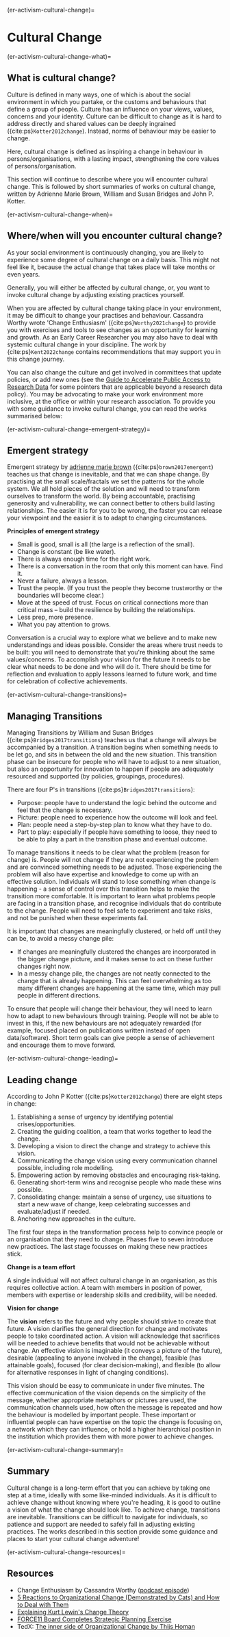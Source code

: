 (er-activism-cultural-change)=

# Cultural Change

(er-activism-cultural-change-what)=
## What is cultural change?

Culture is defined in many ways, one of which is about the social environment in which you partake, or the customs and behaviours that define a group of people. Culture has an influence on your views, values, concerns and your identity. Culture can be difficult to change as it is hard to address directly and shared values can be deeply ingrained ({cite:ps}`Kotter2012change`). Instead, norms of behaviour may be easier to change.

Here, cultural change is defined as inspiring a change in behaviour in persons/organisations, with a lasting impact, strengthening the core values of persons/organisation.

This section will continue to describe where you will encounter cultural change. This is followed by short summaries of works on cultural change, written by Adrienne Marie Brown, William and Susan Bridges and John P. Kotter.

(er-activism-cultural-change-when)=
## Where/when will you encounter cultural change?
As your social environment is continuously changing, you are likely to experience some degree of cultural change on a daily basis. This might not feel like it, because the actual change that takes place will take months or even years.

Generally, you will either be affected by cultural change, or, you want to invoke cultural change by adjusting existing practices yourself.

When you are affected by cultural change taking place in your environment, it may be difficult to change your practises and behaviour. Cassandra Worthy wrote 'Change Enthusiasm' ({cite:ps}`Worthy2021change`) to provide you with exercises and tools to see changes as an opportunity for learning and growth. As an Early Career Researcher you may also have to deal with systemic cultural change in your discipline. The work by {cite:ps}`Kent2022change` contains recommendations that may support you in this change journey.

You can also change the culture and get involved in committees that update policies, or add new ones (see the [Guide to Accelerate Public Access to Research Data](https://www.aplu.org/news-and-media/News/aplu-and-aau-issue-guide-to-accelerate-public-access-to-research-data) for some pointers that are applicable beyond a research data policy). You may be advocating to make your work environment more inclusive, at the office or within your research association. To provide you with some guidance to invoke cultural change, you can read the works summarised below:


(er-activism-cultural-change-emergent-strategy)=
## Emergent strategy

Emergent strategy by [adrienne marie brown](https://adriennemareebrown.net/) ({cite:ps}`brown2017emergent`) teaches us that change is inevitable, and that we can shape change. By practising at the small scale/fractals we set the patterns for the whole system. We all hold pieces of the solution and will need to transform ourselves to transform the world. By being accountable, practising generosity and vulnerability, we can connect better to others build lasting relationships. The easier it is for you to be wrong, the faster you can release your viewpoint and the easier it is to adapt to changing circumstances.

**Principles of emergent strategy**
*   Small is good, small is all (the large is a reflection of the small).
*   Change is constant (be like water).
*   There is always enough time for the right work.
*   There is a conversation in the room that only this moment can have. Find it.
*   Never a failure, always a lesson.
*   Trust the people. (If you trust the people they become trustworthy or the boundaries will become clear.)
*   Move at the speed of trust. Focus on critical connections more than critical mass – build the resilience by building the relationships.
*   Less prep, more presence.
*   What you pay attention to grows.

Conversation is a crucial way to explore what we believe and to make new understandings and ideas possible. Consider the areas where trust needs to be built: you will need to demonstrate that you're thinking about the same values/concerns. To accomplish your vision for the future it needs to be clear what needs to be done and who will do it. There should be time for reflection and evaluation to apply lessons learned to future work, and time for celebration of collective achievements.

(er-activism-cultural-change-transitions)=
## Managing Transitions

Managing Transitions by William and Susan Bridges ({cite:ps}`Bridges2017transitions`) teaches us that a change will always be accompanied by a transition. A transition begins when something needs to be let go, and sits in between the old and the new situation. This transition phase can be insecure for people who will have to adjust to a new situation, but also an opportunity for innovation to happen if people are adequately resourced and supported (by policies, groupings, procedures).

There are four P's in transitions ({cite:ps}`Bridges2017transitions`):
- Purpose: people have to understand the logic behind the outcome and feel that the change is necessary.
- Picture: people need to experience how the outcome will look and feel.
- Plan: people need a step-by-step plan to know what they have to do.
- Part to play: especially if people have something to loose, they need to be able to play a part in the transition phase and eventual outcome.

To manage transitions it needs to be clear what the problem (reason for change) is. People will not change if they are not experiencing the problem and are convinced something needs to be adjusted. Those experiencing the problem will also have expertise and knowledge to come up with an effective solution. Individuals will stand to lose something when change is happening - a sense of control over this transition helps to make the transition more comfortable. It is important to learn what problems people are facing in a transition phase, and recognise individuals that do contribute to the change. People will need to feel safe to experiment and take risks, and not be punished when these experiments fail.

It is important that changes are meaningfully clustered, or held off until they can be, to avoid a messy change pile:
* If changes are meaningfully clustered the changes are incorporated in the bigger change picture, and it makes sense to act on these further changes right now.
* In a messy change pile, the changes are not neatly connected to the change that is already happening. This can feel overwhelming as too many different changes are happening at the same time, which may pull people in different directions.

To ensure that people will change their behaviour, they will need to learn how to adapt to new behaviours through training. People will not be able to invest in this, if the new behaviours are not adequately rewarded (for example, focused placed on publications written instead of open data/software). Short term goals can give people a sense of achievement and encourage them to move forward.

(er-activism-cultural-change-leading)=
## Leading change

According to John P Kotter ({cite:ps}`Kotter2012change`) there are eight steps in change:
1.  Establishing a sense of urgency by identifying potential crises/opportunities.
2.  Creating the guiding coalition, a team that works together to lead the change.
3.  Developing a vision to direct the change and strategy to achieve this vision.
4.  Communicating the change vision using every communication channel possible, including role modelling.
5.  Empowering action by removing obstacles and encouraging risk-taking.
6.  Generating short-term wins and recognise people who made these wins possible.
7.  Consolidating change: maintain a sense of urgency, use situations to start a new wave of change, keep celebrating successes and evaluate/adjust if needed.
8.  Anchoring new approaches in the culture.

The first four steps in the transformation process help to convince people or an organisation that they need to change. Phases five to seven introduce new practices. The last stage focusses on making these new practices stick.

**Change is a team effort**

A single individual will not affect cultural change in an organisation, as this requires collective action. A team with members in position of power, members with expertise or leadership skills and credibility, will be needed.

**Vision for change**

The **vision** refers to the future and why people should strive to create that future. A vision clarifies the general direction for change and motivates people to take coordinated action. A vision will acknowledge that sacrifices will be needed to achieve benefits that would not be achievable without change. An effective vision is imaginable (it conveys a picture of the future), desirable (appealing to anyone involved in the change), feasible (has attainable goals), focused (for clear decision-making), and flexible (to allow for alternative responses in light of changing conditions).

This vision should be easy to communicate in under five minutes. The effective communication of the vision depends on the simplicity of the message, whether appropriate metaphors or pictures are used, the communication channels used, how often the message is repeated and how the behaviour is modelled by important people. These important or influential people can have expertise on the topic the change is focusing on, a network which they can influence, or hold a higher hierarchical position in the institution which provides them with more power to achieve changes.



(er-activism-cultural-change-summary)=
## Summary

Cultural change is a long-term effort that you can achieve by taking one step at a time, ideally with some like-minded individuals. As it is difficult to achieve change without knowing where you're heading, it is good to outline a vision of what the change should look like. To achieve change, transitions are inevitable. Transitions can be difficult to navigate for individuals, so patience and support are needed to safely fail in adjusting existing practices. The works described in this section provide some guidance and places to start your cultural change adventure!

(er-activism-cultural-change-resources)=
## Resources

- Change Enthusiasm by Cassandra Worthy ([podcast episode](https://open.spotify.com/episode/4J0o5Ob5NsTTfrfkJgHqP4?si=85ad27579ce64308))
- [5 Reactions to Organizational Change (Demonstrated by Cats) and How to Deal with Them](https://change.walkme.com/5-reactions-to-organizational-change-demonstrated-by-cats-and-how-to-deal-with-them/)
- [Explaining Kurt Lewin's Change Theory](https://www.youtube.com/watch?v=WtaYloI-WAQ)
- [FORCE11 Board Completes Strategic Planning Exercise](https://force11.org/post/force11-board-completes-strategic-planning-exercise/)
- TedX: [The inner side of Organizational Change by Thijs Homan](https://www.youtube.com/watch?v=3n-c6iAKFgg)


